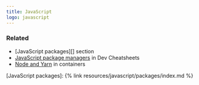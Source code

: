```yaml
---
title: JavaScript
logo: javascript
---
```




### Related

- [JavaScript packages][] section
- [JavaScript package managers](https://michaelcurrin.github.io/dev-cheatsheets/cheatsheets/package-managers/javascript/) in Dev Cheatsheets
- [Node and Yarn](https://michaelcurrin.github.io/code-cookbook/recipes/containers/docker/node-yarn.html) in containers

[JavaScript packages]: {% link resources/javascript/packages/index.md %}
